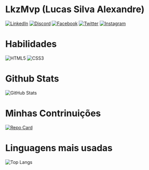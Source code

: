 # LkzMvp (Lucas Silva Alexandre)

[![LinkedIn](https://img.shields.io/badge/LinkedIn-000?style=for-the-badge&logo=linkedin&logoColor=0E76A8)](https://www.linkedin.com/in/lucas-silva-alexandre-962b92237/)
[![Discord](https://img.shields.io/badge/Discord-000?style=for-the-badge&logo=discord)](https://discord.com/channels/@me/1149186514144735282)
[![Facebook](https://img.shields.io/badge/Facebook-000?style=for-the-badge&logo=facebook)](https://www.facebook.com/lukazall)
[![Twitter](https://img.shields.io/badge/Twitter-000?style=for-the-badge&logo=twitter)](https://twitter.com/Lucas_lkz_)
[![Instagram](https://img.shields.io/badge/Instagram-000?style=for-the-badge&logo=instagram)](https://www.instagram.com/lucas.silva.lkz/)

# Habilidades

![HTML5](https://img.shields.io/badge/HTML5-000?style=for-the-badge&logo=html5)
![CSS3](https://img.shields.io/badge/CSS3-000?style=for-the-badge&logo=css3&logoColor=264CE4)

# Github Stats

![GitHub Stats](https://github-readme-stats.vercel.app/api?username=LkzMvp&theme=dracula&show_icons=true)

# Minhas Contrinuições

[![Repo Card](https://github-readme-stats.vercel.app/api/pin/?username=LkzMvp&repo=dio-lab-open-source&theme=dracula)](https://github.com/elidianaandrade/dio-lab-open-source)

# Linguagens mais usadas

![Top Langs](https://github-readme-stats-git-masterrstaa-rickstaa.vercel.app/api/top-langs/?username=LkzMvp&theme=dracula)
